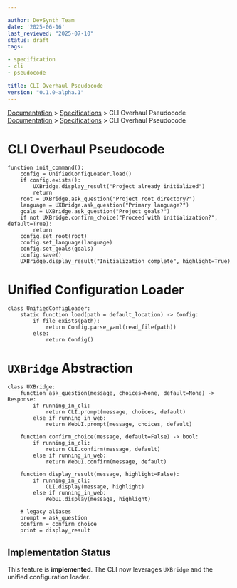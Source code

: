 ```yaml
---

author: DevSynth Team
date: '2025-06-16'
last_reviewed: "2025-07-10"
status: draft
tags:

- specification
- cli
- pseudocode

title: CLI Overhaul Pseudocode
version: "0.1.0-alpha.1"
---
```

<div class="breadcrumbs">
<a href="../index.md">Documentation</a> &gt; <a href="index.md">Specifications</a> &gt; CLI Overhaul Pseudocode
</div>

<div class="breadcrumbs">
<a href="../index.md">Documentation</a> &gt; <a href="index.md">Specifications</a> &gt; CLI Overhaul Pseudocode
</div>

# CLI Overhaul Pseudocode

```pseudocode
function init_command():
    config = UnifiedConfigLoader.load()
    if config.exists():
        UXBridge.display_result("Project already initialized")
        return
    root = UXBridge.ask_question("Project root directory?")
    language = UXBridge.ask_question("Primary language?")
    goals = UXBridge.ask_question("Project goals?")
    if not UXBridge.confirm_choice("Proceed with initialization?", default=True):
        return
    config.set_root(root)
    config.set_language(language)
    config.set_goals(goals)
    config.save()
    UXBridge.display_result("Initialization complete", highlight=True)
```

# Unified Configuration Loader

```pseudocode
class UnifiedConfigLoader:
    static function load(path = default_location) -> Config:
        if file_exists(path):
            return Config.parse_yaml(read_file(path))
        else:
            return Config()
```

# `UXBridge` Abstraction

```pseudocode
class UXBridge:
    function ask_question(message, choices=None, default=None) -> Response:
        if running_in_cli:
            return CLI.prompt(message, choices, default)
        else if running_in_web:
            return WebUI.prompt(message, choices, default)

    function confirm_choice(message, default=False) -> bool:
        if running_in_cli:
            return CLI.confirm(message, default)
        else if running_in_web:
            return WebUI.confirm(message, default)

    function display_result(message, highlight=False):
        if running_in_cli:
            CLI.display(message, highlight)
        else if running_in_web:
            WebUI.display(message, highlight)

    # legacy aliases
    prompt = ask_question
    confirm = confirm_choice
    print = display_result
```
## Implementation Status

This feature is **implemented**. The CLI now leverages `UXBridge` and the
unified configuration loader.
